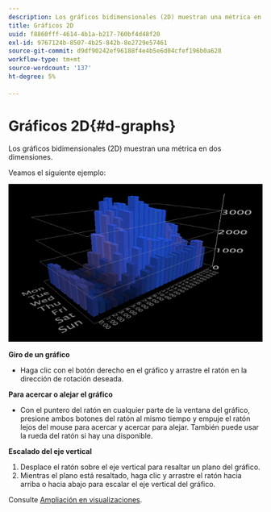 ```yaml
---
description: Los gráficos bidimensionales (2D) muestran una métrica en dos dimensiones.
title: Gráficos 2D
uuid: f8860fff-4614-4b1a-b217-760bf4d48f20
exl-id: 9767124b-8507-4b25-842b-8e2729e57461
source-git-commit: d9df90242ef96188f4e4b5e6d04cfef196b0a628
workflow-type: tm+mt
source-wordcount: '137'
ht-degree: 5%

---
```


# Gráficos 2D{#d-graphs}

Los gráficos bidimensionales (2D) muestran una métrica en dos dimensiones.

Veamos el siguiente ejemplo:

![](assets/vis_2DGraph.png)

**Giro de un gráfico**

* Haga clic con el botón derecho en el gráfico y arrastre el ratón en la dirección de rotación deseada.

**Para acercar o alejar el gráfico**

* Con el puntero del ratón en cualquier parte de la ventana del gráfico, presione ambos botones del ratón al mismo tiempo y empuje el ratón lejos del mouse para acercar y acercar para alejar. También puede usar la rueda del ratón si hay una disponible.

**Escalado del eje vertical**

1. Desplace el ratón sobre el eje vertical para resaltar un plano del gráfico.
1. Mientras el plano está resaltado, haga clic y arrastre el ratón hacia arriba o hacia abajo para escalar el eje vertical del gráfico.

Consulte [Ampliación en visualizaciones](../../../../home/c-get-started/c-vis/c-zoom-vis.md#concept-7e33670bb5344f78a316f1a84cc20530).
